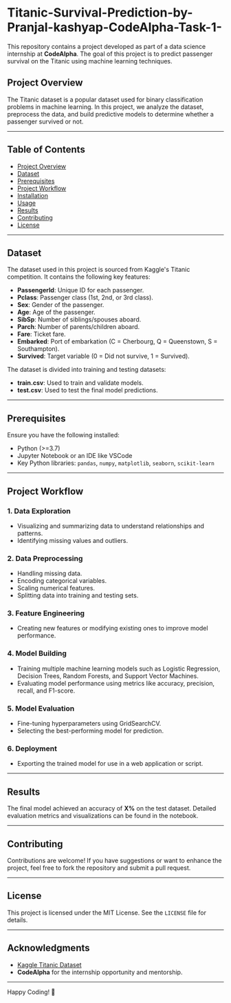 # Titanic-Survival-Prediction-by-Pranjal-kashyap-CodeAlpha-Task-1-

This repository contains a project developed as part of a data science internship at **CodeAlpha**. The goal of this project is to predict passenger survival on the Titanic using machine learning techniques.

## Project Overview

The Titanic dataset is a popular dataset used for binary classification problems in machine learning. In this project, we analyze the dataset, preprocess the data, and build predictive models to determine whether a passenger survived or not.

---

## Table of Contents
- [Project Overview](#project-overview)
- [Dataset](#dataset)
- [Prerequisites](#prerequisites)
- [Project Workflow](#project-workflow)
- [Installation](#installation)
- [Usage](#usage)
- [Results](#results)
- [Contributing](#contributing)
- [License](#license)

---

## Dataset
The dataset used in this project is sourced from Kaggle's Titanic competition. It contains the following key features:
- **PassengerId**: Unique ID for each passenger.
- **Pclass**: Passenger class (1st, 2nd, or 3rd class).
- **Sex**: Gender of the passenger.
- **Age**: Age of the passenger.
- **SibSp**: Number of siblings/spouses aboard.
- **Parch**: Number of parents/children aboard.
- **Fare**: Ticket fare.
- **Embarked**: Port of embarkation (C = Cherbourg, Q = Queenstown, S = Southampton).
- **Survived**: Target variable (0 = Did not survive, 1 = Survived).

The dataset is divided into training and testing datasets:
- **train.csv**: Used to train and validate models.
- **test.csv**: Used to test the final model predictions.

---

## Prerequisites
Ensure you have the following installed:
- Python (>=3.7)
- Jupyter Notebook or an IDE like VSCode
- Key Python libraries: `pandas`, `numpy`, `matplotlib`, `seaborn`, `scikit-learn`

---

## Project Workflow

### 1. Data Exploration
- Visualizing and summarizing data to understand relationships and patterns.
- Identifying missing values and outliers.

### 2. Data Preprocessing
- Handling missing data.
- Encoding categorical variables.
- Scaling numerical features.
- Splitting data into training and testing sets.

### 3. Feature Engineering
- Creating new features or modifying existing ones to improve model performance.

### 4. Model Building
- Training multiple machine learning models such as Logistic Regression, Decision Trees, Random Forests, and Support Vector Machines.
- Evaluating model performance using metrics like accuracy, precision, recall, and F1-score.

### 5. Model Evaluation
- Fine-tuning hyperparameters using GridSearchCV.
- Selecting the best-performing model for prediction.

### 6. Deployment
- Exporting the trained model for use in a web application or script.

---

## Results
The final model achieved an accuracy of **X%** on the test dataset. Detailed evaluation metrics and visualizations can be found in the notebook.

---

## Contributing
Contributions are welcome! If you have suggestions or want to enhance the project, feel free to fork the repository and submit a pull request.

---

## License
This project is licensed under the MIT License. See the `LICENSE` file for details.

---

## Acknowledgments
- [Kaggle Titanic Dataset](https://www.kaggle.com/c/titanic)
- **CodeAlpha** for the internship opportunity and mentorship.

---

Happy Coding! 🚢


